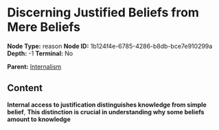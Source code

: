 # Discerning Justified Beliefs from Mere Beliefs

**Node Type:** reason
**Node ID:** 1b124f4e-6785-4286-b8db-bce7e910299a
**Depth:** -1
**Terminal:** No

**Parent:** [Internalism](internalism.md)

## Content

**Internal access to justification distinguishes knowledge from simple belief**, **This distinction is crucial in understanding why some beliefs amount to knowledge**
